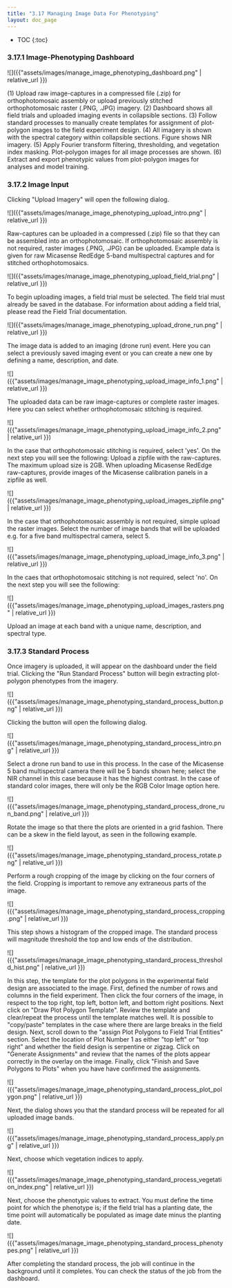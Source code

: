 ```yaml
---
title: "3.17 Managing Image Data For Phenotyping"
layout: doc_page
---
```


<!-- TOC-START -->
* TOC
{:toc}
<!-- TOC-END -->

### 3.17.1 Image-Phenotyping Dashboard

![]({{"assets/images/manage_image_phenotyping_dashboard.png" | relative_url }})

(1) Upload raw image-captures in a compressed file (.zip) for orthophotomosaic assembly or upload previously stitched orthophotomosaic raster (.PNG, .JPG) imagery. (2) Dashboard shows all field trials and uploaded imaging events in collapsible sections. (3) Follow standard processes to manually create templates for assignment of plot-polygon images to the field experiment design. (4) All imagery is shown with the spectral category within collapsible sections. Figure shows NIR imagery. (5) Apply Fourier transform filtering, thresholding, and vegetation index masking. Plot-polygon images for all image processes are shown. (6) Extract and export phenotypic values from plot-polygon images for analyses and model training.

### 3.17.2 Image Input

Clicking "Upload Imagery" will open the following dialog.

![]({{"assets/images/manage_image_phenotyping_upload_intro.png" | relative_url }})

Raw-captures can be uploaded in a compressed (.zip) file so that they can be assembled into an orthophotomosaic. If orthophotomosaic assembly is not required, raster images (.PNG, .JPG) can be uploaded. Example data is given for raw Micasense RedEdge 5-band multispectral captures and for stitched orthophotomosaics.

![]({{"assets/images/manage_image_phenotyping_upload_field_trial.png" | relative_url }})

To begin uploading images, a field trial must be selected. The field trial must already be saved in the database. For information about adding a field trial, please read the Field Trial documentation.

![]({{"assets/images/manage_image_phenotyping_upload_drone_run.png" | relative_url }})

The image data is added to an imaging (drone run) event. Here you can select a previously saved imaging event or you can create a new one by defining a name, description, and date.

![]({{"assets/images/manage_image_phenotyping_upload_image_info_1.png" | relative_url }})

The uploaded data can be raw image-captures or complete raster images. Here you can select whether orthophotomosaic stitching is required.

![]({{"assets/images/manage_image_phenotyping_upload_image_info_2.png" | relative_url }})

In the case that orthophotomosaic stitching is required, select 'yes'. On the next step you will see the following:
Upload a zipfile with the raw-captures. The maximum upload size is 2GB.
When uploading Micasense RedEdge raw-captures, provide images of the Micasense calibration panels in a zipfile as well.

![]({{"assets/images/manage_image_phenotyping_upload_images_zipfile.png" | relative_url }})

In the case that orthophotomosaic assembly is not required, simple upload the raster images. Select the number of image bands that will be uploaded e.g. for a five band multispectral camera, select 5.

![]({{"assets/images/manage_image_phenotyping_upload_image_info_3.png" | relative_url }})

In the caes that orthophotomosaic stitching is not required, select 'no'. On the next step you will see the following:

![]({{"assets/images/manage_image_phenotyping_upload_images_rasters.png" | relative_url }})

Upload an image at each band with a unique name, description, and spectral type.

### 3.17.3 Standard Process

Once imagery is uploaded, it will appear on the dashboard under the field trial. Clicking the "Run Standard Process" button will begin extracting plot-polygon phenotypes from the imagery.

![]({{"assets/images/manage_image_phenotyping_standard_process_button.png" | relative_url }})

Clicking the button will open the following dialog.

![]({{"assets/images/manage_image_phenotyping_standard_process_intro.png" | relative_url }})

Select a drone run band to use in this process. In the case of the Micasense 5 band multispectral camera there will be 5 bands shown here; select the NIR channel in this case because it has the highest contrast. In the case of standard color images, there will only be the RGB Color Image option here.

![]({{"assets/images/manage_image_phenotyping_standard_process_drone_run_band.png" | relative_url }})

Rotate the image so that there the plots are oriented in a grid fashion. There can be a skew in the field layout, as seen in the following example.

![]({{"assets/images/manage_image_phenotyping_standard_process_rotate.png" | relative_url }})

Perform a rough cropping of the image by clicking on the four corners of the field. Cropping is important to remove any extraneous parts of the image.

![]({{"assets/images/manage_image_phenotyping_standard_process_cropping.png" | relative_url }})

This step shows a histogram of the cropped image. The standard process will magnitude threshold the top and low ends of the distribution.

![]({{"assets/images/manage_image_phenotyping_standard_process_threshold_hist.png" | relative_url }})

In this step, the template for the plot polygons in the experimental field design are associated to the image. First, defined the number of rows and columns in the field experiment. Then click the four corners of the image, in respect to the top right, top left, botton left, and bottom right positions. Next click on "Draw Plot Polygon Template". Review the template and clear/repeat the process until the template matches well. It is possible to "copy/paste" templates in the case where there are large breaks in the field design. Next, scroll down to the "assign Plot Polygons to Field Trial Entities" section. Select the location of Plot Number 1 as either "top left" or "top right" and whether the field design is serpentine or zigzag. Click on "Generate Assignments" and review that the names of the plots appear correctly in the overlay on the image. Finally, click "Finish and Save Polygons to Plots" when you have have confirmed the assignments.

![]({{"assets/images/manage_image_phenotyping_standard_process_plot_polygon.png" | relative_url }})

Next, the dialog shows you that the standard process will be repeated for all uploaded image bands.

![]({{"assets/images/manage_image_phenotyping_standard_process_apply.png" | relative_url }})

Next, choose which vegetation indices to apply.

![]({{"assets/images/manage_image_phenotyping_standard_process_vegetation_index.png" | relative_url }})

Next, choose the phenotypic values to extract. You must define the time point for which the phenotype is; if the field trial has a planting date, the time point will automatically be populated as image date minus the planting date.

![]({{"assets/images/manage_image_phenotyping_standard_process_phenotypes.png" | relative_url }})

After completing the standard process, the job will continue in the background until it completes. You can check the status of the job from the dashboard.

